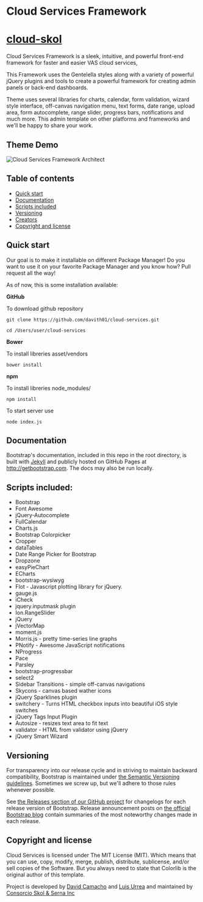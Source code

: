 # Cloud Services Framework

# [cloud-skol](https://github.com/davith01/cloud-services)

Cloud Services Framework is a sleek, intuitive, and powerful front-end framework for faster and easier VAS cloud services, 

This Framework uses the Gentelella styles along with a variety of powerful jQuery plugins and tools to create a powerful framework for creating admin panels or back-end dashboards.

Theme uses several libraries for charts, calendar, form validation, wizard style interface, off-canvas navigation menu, text forms, date range, upload area, form autocomplete, range slider, progress bars, notifications and much more.
This admin template on other platforms and frameworks and we'll be happy to share your work.


## Theme Demo

![Cloud Services Framework Architect](http://fundacionjesusdenazareth.org/css/banner/ServicesCloud-SolutionArquitect.jpeg "Cloud Services Framework Architect Preview")

## Table of contents

* [Quick start](#quick-start)
* [Documentation](#documentation)
* [Scripts included](#script-included)
* [Versioning](#versioning)
* [Creators](#creators)
* [Copyright and license](#copyright-and-license)


## Quick start

Our goal is to make it installable on different Package Manager! 
Do you want to use it on your favorite Package Manager and you know how? 
Pull request all the way! 

As of now, this is some installation available:


**GitHub**

To download github repository 

```
git clone https://github.com/davith01/cloud-services.git
```
```
cd /Users/user/cloud-services
```
**Bower**

To install libreries asset/vendors

```
bower install
```

**npm**

To install libreries node_modules/

```
npm install
```

To start server use

```
node index.js
```


## Documentation

Bootstrap's documentation, included in this repo in the root directory, is built with [Jekyll](http://jekyllrb.com) and publicly hosted on GitHub Pages at <http://getbootstrap.com>. The docs may also be run locally.


## Scripts included:

* Bootstrap
* Font Awesome
* jQuery-Autocomplete
* FullCalendar
* Charts.js
* Bootstrap Colorpicker
* Cropper
* dataTables
* Date Range Picker for Bootstrap
* Dropzone
* easyPieChart
* ECharts
* bootstrap-wysiwyg
* Flot - Javascript plotting library for jQuery.
* gauge.js
* iCheck
* jquery.inputmask plugin
* Ion.RangeSlider
* jQuery
* jVectorMap
* moment.js
* Morris.js - pretty time-series line graphs
* PNotify - Awesome JavaScript notifications
* NProgress
* Pace
* Parsley
* bootstrap-progressbar
* select2
* Sidebar Transitions - simple off-canvas navigations
* Skycons - canvas based wather icons
* jQuery Sparklines plugin
* switchery - Turns HTML checkbox inputs into beautiful iOS style switches
* jQuery Tags Input Plugin
* Autosize - resizes text area to fit text
* validator - HTML from validator using jQuery
* jQuery Smart Wizard

## Versioning

For transparency into our release cycle and in striving to maintain backward compatibility, Bootstrap is maintained under [the Semantic Versioning guidelines](http://semver.org/). Sometimes we screw up, but we'll adhere to those rules whenever possible.

See [the Releases section of our GitHub project](https://github.com/twbs/bootstrap/releases) for changelogs for each release version of Bootstrap. Release announcement posts on [the official Bootstrap blog](http://blog.getbootstrap.com) contain summaries of the most noteworthy changes made in each release.


## Copyright and license

Cloud Services is licensed under The MIT License (MIT). Which means that you can use, copy, modify, merge, publish, distribute, sublicense, and/or sell copies of the Software. But you always need to state that Colorlib is the original author of this template.

Project is developed by [David Camacho](https://davithc01@gmail.com) and [Luis Urrea](https://co.linkedin.com/in/luis-urrea-95b2223) and maintained by [Consorcio Skol & Serna Inc](http://ssadvisors.net/) 